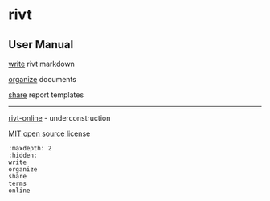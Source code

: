 # rivt

## User Manual

[write](write.md) rivt markdown

[organize](organize.md) documents

[share](share.md) report templates

----

[rivt-online](online.md) - underconstruction

[MIT open source license](https://opensource.org/license/mit/)


```{toctree}
:maxdepth: 2
:hidden:
write
organize
share
terms
online
```






